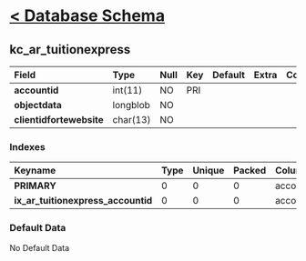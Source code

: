# [< Database Schema](DatabaseSchema.md) #

## kc\_ar\_tuitionexpress ##
| **Field** | Type | Null | Key | Default | Extra | Comment |
|:----------|:-----|:-----|:----|:--------|:------|:--------|
| **accountid** | int(11) | NO | PRI |  |  |  |
| **objectdata** | longblob | NO |  |  |  |  |
| **clientidfortewebsite** | char(13) | NO |  |  |  |  |


### Indexes ###
| **Keyname** | Type | Unique | Packed | Column | Seq | Cardinality | Collation | Null | Comment |
|:------------|:-----|:-------|:-------|:-------|:----|:------------|:----------|:-----|:--------|
| **PRIMARY** | 0 | 0 | 0 | accountid | 1 | 0 | A | 0 | 0 |
| **ix\_ar\_tuitionexpress\_accountid** | 0 | 0 | 0 | accountid | 1 | 0 | A | 0 | 0 |


### Default Data ###
No Default Data